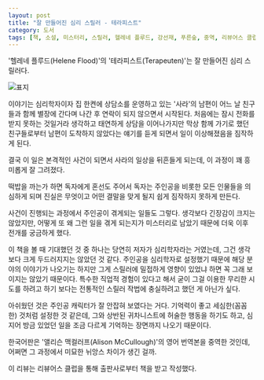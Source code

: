 ```yaml
---
layout: post
title: "잘 만들어진 심리 스릴러 - 테라피스트"
category: 도서
tags: [책, 소설, 미스터리, 스릴러, 헬레네 플루드, 강선재, 푸른숲, 중역, 리뷰어스 클럽, 서평]
---
```


'헬레네 플루드(Helene Flood)'의
'테라피스트(Terapeuten)'는
잘 만들어진 심리 스릴러다.

![표지](https://images2.imgbox.com/9c/a2/UNYjQSSh_o.jpg)

이야기는 심리학자이자 집 한켠에 상담소를 운영하고 있는 '사라'의 남편이
어느 날 친구들과 함께 별장에 간다며 나간 후
연락이 되지 않으면서 시작된다.
처음에는 잠시 전화를 받지 못하는 것일거라 생각하고 태연하게 상담을 이어나가지만
막상 함께 가기로 했던 친구들로부터 남편이 도착하지 않았다는 얘기를 듣게 되면서
일이 이상해졌음을 짐작하게 된다.

결국 이 일은 본격적인 사건이 되면서 사라의 일상을 뒤흔들게 되는데,
이 과정이 꽤 흥미롭게 잘 그려졌다.

떡밥을 까는가 하면 독자에게 혼선도 주어서
독자는 주인공을 비롯한 모든 인물들을 의심하게 되며
진실은 무엇이고 어떤 결말을 맞게 될지 쉽게 짐작하지 못하게 만든다.

사건이 진행되는 과정에서 주인공이 겪게되는 일들도 그렇다.
생각보다 긴장감이 크지는 않았지만,
어떻게 또 왜 그런 일을 겪게 되는지가 미스터리로 남았기 때문에
더욱 이후 전개를 궁금하게 했다.

이 책을 볼 때 기대했던 것 중 하나는 당연히 저자가 심리학자라는 거였는데,
그건 생각보다 크게 두드러지지는 않았던 것 같다.
주인공을 심리학자로 설정했기 때문에 해당 분야의 이야기가 나오기는 하지만
그게 스릴러에 밀접하게 영향이 있었냐 하면 꼭 그래 보이지는 않았기 때문이다.
특수한 직업적 경험이 있다고 해서 굳이 그걸 이용한 무리한 시도를 하려고 하기 보다는
전통적인 스릴러 작법에 충실하려고 했던 게 아닌가 싶다.

아쉬웠던 것은 주인공 캐릭터가 잘 안잡혀 보였다는 거다.
기억력이 좋고 세심한(꼼꼼한) 것처럼 설정한 것 같은데,
그와 상반된 귀차니스트에 허술한 행동을 하기도 하고,
심지어 방금 있었던 일을 조금 다르게 기억하는 장면까지 나오기 때문이다.

<!--
p211에서 "금발이었어요. 대부분의 여자들처럼요 ..." 라고 들은 걸
p213에서 "어두운 금발 머리 여자"라고 기억한다.
-->

한국어판은 '앨리슨 맥컬러프(Alison McCullough)'의 영어 번역본을 중역한 것인데,
어쩌면 그 과정에서 미묘한 뉘앙스 차이가 생긴 걸까.



<div class="im im-info">
이 리뷰는 리뷰어스 클럽을 통해 출판사로부터 책을 받고 작성했다.
</div>
